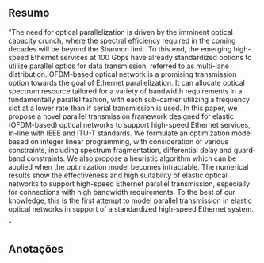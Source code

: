 ## Resumo

"The need for optical parallelization is driven by the imminent optical capacity crunch, where the spectral efficiency required in the coming decades will be beyond the Shannon limit. To this end, the emerging high-speed Ethernet services at 100 Gbps have already standardized options to utilize parallel optics for data transmission, referred to as multi-lane distribution. OFDM-based optical network is a promising transmission option towards the goal of Ethernet parallelization. It can allocate optical spectrum resource tailored for a variety of bandwidth requirements in a fundamentally parallel fashion, with each sub-carrier utilizing a frequency slot at a lower rate than if serial transmission is used. In this paper, we propose a novel parallel transmission framework designed for elastic (OFDM-based) optical networks to support high-speed Ethernet services, in-line with IEEE and ITU-T standards. We formulate an optimization model based on integer linear programming, with consideration of various constraints, including spectrum fragmentation, differential delay and guard-band constraints. We also propose a heuristic algorithm which can be applied when the optimization model becomes intractable. The numerical results show the effectiveness and high suitability of elastic optical networks to support high-speed Ethernet parallel transmission, especially for connections with high bandwidth requirements. To the best of our knowledge, this is the first attempt to model parallel transmission in elastic optical networks in support of a standardized high-speed Ethernet system.

"


## Anotações

